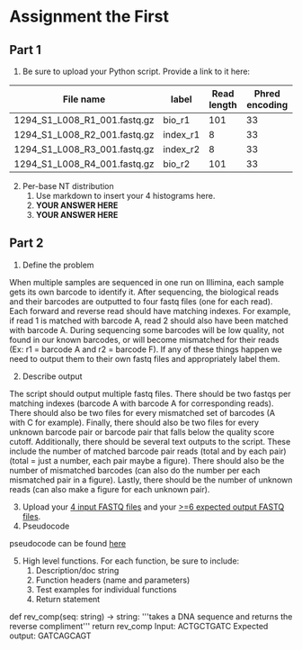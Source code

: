 # Assignment the First

## Part 1
1. Be sure to upload your Python script. Provide a link to it here:

| File name | label | Read length | Phred encoding |
|---|---|---|---|
| 1294_S1_L008_R1_001.fastq.gz | bio_r1 | 101 | 33 |
| 1294_S1_L008_R2_001.fastq.gz | index_r1 | 8 | 33 |
| 1294_S1_L008_R3_001.fastq.gz | index_r2 | 8 | 33 |
| 1294_S1_L008_R4_001.fastq.gz | bio_r2 | 101 | 33 |

2. Per-base NT distribution
    1. Use markdown to insert your 4 histograms here.
    2. **YOUR ANSWER HERE**
    3. **YOUR ANSWER HERE**
    
## Part 2
1. Define the problem

When multiple samples are sequenced in one run on Illimina, each sample gets its own barcode to identify it. After sequencing, the biological reads and their barcodes are outputted to four fastq files (one for each read).  Each forward and reverse read should have matching indexes. For example, if read 1 is matched with barcode A, read 2 should also have been matched with barcode A. During sequencing some barcodes will be low quality, not found in our known barcodes, or will become mismatched for their reads (Ex: r1 = barcode A and r2 = barcode F). If any of these things happen we need to output them to their own fastq files and appropriately label them.

2. Describe output

The script should output multiple fastq files. There should be two fastqs per matching indexes (barcode A with barcode A for corresponding reads). There should also be two files for every mismatched set of barcodes (A with C for example). Finally, there should also be two files for every unknown barcode pair or barcode pair that falls below the quality score cutoff.
Additionally, there should be several text outputs to the script. These include the number of matched barcode pair reads (total and by each pair) (total = just a number, each pair maybe a figure). There should also be the number of mismatched barcodes (can also do the number per each mismatched pair in a figure). Lastly, there should be the number of unknown reads (can also make a figure for each unknown pair).

3. Upload your [4 input FASTQ files](../TEST-input_FASTQ) and your [>=6 expected output FASTQ files](../TEST-output_FASTQ).
4. Pseudocode

pseudocode can be found [here](./psudocode_demultiplexing.txt)

5. High level functions. For each function, be sure to include:
    1. Description/doc string
    2. Function headers (name and parameters)
    3. Test examples for individual functions
    4. Return statement

def rev_comp(seq: string) -> string:
	'''takes a DNA sequence and returns the reverse compliment'''
	return rev_comp
Input: ACTGCTGATC
Expected output: GATCAGCAGT
